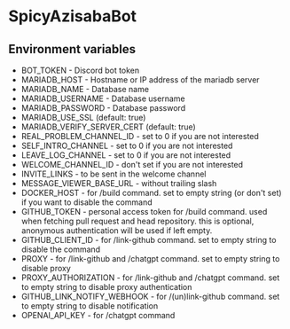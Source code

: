 # SpicyAzisabaBot

## Environment variables

- BOT_TOKEN - Discord bot token
- MARIADB_HOST - Hostname or IP address of the mariadb server
- MARIADB_NAME - Database name
- MARIADB_USERNAME - Database username
- MARIADB_PASSWORD - Database password
- MARIADB_USE_SSL (default: true)
- MARIADB_VERIFY_SERVER_CERT (default: true)
- REAL_PROBLEM_CHANNEL_ID - set to 0 if you are not interested
- SELF_INTRO_CHANNEL - set to 0 if you are not interested
- LEAVE_LOG_CHANNEL - set to 0 if you are not interested
- WELCOME_CHANNEL_ID - don't set if you are not interested
- INVITE_LINKS - to be sent in the welcome channel
- MESSAGE_VIEWER_BASE_URL - without trailing slash
- DOCKER_HOST - for /build command. set to empty string (or don't set) if you want to disable the command
- GITHUB_TOKEN - personal access token for /build command. used when fetching pull request and head repository. this is optional, anonymous authentication will be used if left empty.
- GITHUB_CLIENT_ID - for /link-github command. set to empty string to disable the command
- PROXY - for /link-github and /chatgpt command. set to empty string to disable proxy
- PROXY_AUTHORIZATION - for /link-github and /chatgpt command. set to empty string to disable proxy authentication
- GITHUB_LINK_NOTIFY_WEBHOOK - for /(un)link-github command. set to empty string to disable notification
- OPENAI_API_KEY - for /chatgpt command
